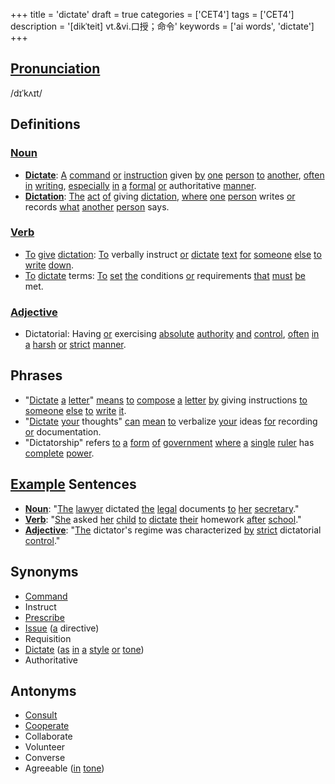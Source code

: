 +++
title = 'dictate'
draft = true
categories = ['CET4']
tags = ['CET4']
description = '[dikˈteit] vt.&vi.口授；命令'
keywords = ['ai words', 'dictate']
+++

## [Pronunciation](/en/post/pronunciation/)
/dɪˈkʌɪt/

## Definitions
### [Noun](/en/post/noun/)
- **[Dictate](/en/post/dictate/)**: [A](/en/post/a/) [command](/en/post/command/) [or](/en/post/or/) [instruction](/en/post/instruction/) given [by](/en/post/by/) [one](/en/post/one/) [person](/en/post/person/) [to](/en/post/to/) [another](/en/post/another/), [often](/en/post/often/) [in](/en/post/in/) [writing](/en/post/writing/), [especially](/en/post/especially/) [in](/en/post/in/) [a](/en/post/a/) [formal](/en/post/formal/) [or](/en/post/or/) authoritative [manner](/en/post/manner/).
- **[Dictation](/en/post/dictation/)**: [The](/en/post/the/) [act](/en/post/act/) [of](/en/post/of/) giving [dictation](/en/post/dictation/), [where](/en/post/where/) [one](/en/post/one/) [person](/en/post/person/) writes [or](/en/post/or/) records [what](/en/post/what/) [another](/en/post/another/) [person](/en/post/person/) says.

### [Verb](/en/post/verb/)
- [To](/en/post/to/) [give](/en/post/give/) [dictation](/en/post/dictation/): [To](/en/post/to/) verbally instruct [or](/en/post/or/) [dictate](/en/post/dictate/) [text](/en/post/text/) [for](/en/post/for/) [someone](/en/post/someone/) [else](/en/post/else/) [to](/en/post/to/) [write](/en/post/write/) [down](/en/post/down/).
- [To](/en/post/to/) [dictate](/en/post/dictate/) terms: [To](/en/post/to/) [set](/en/post/set/) [the](/en/post/the/) conditions [or](/en/post/or/) requirements [that](/en/post/that/) [must](/en/post/must/) [be](/en/post/be/) met.

### [Adjective](/en/post/adjective/)
- Dictatorial: Having [or](/en/post/or/) exercising [absolute](/en/post/absolute/) [authority](/en/post/authority/) [and](/en/post/and/) [control](/en/post/control/), [often](/en/post/often/) [in](/en/post/in/) [a](/en/post/a/) [harsh](/en/post/harsh/) [or](/en/post/or/) [strict](/en/post/strict/) [manner](/en/post/manner/).

## Phrases
- "[Dictate](/en/post/dictate/) [a](/en/post/a/) [letter](/en/post/letter/)" [means](/en/post/means/) [to](/en/post/to/) [compose](/en/post/compose/) [a](/en/post/a/) [letter](/en/post/letter/) [by](/en/post/by/) giving instructions [to](/en/post/to/) [someone](/en/post/someone/) [else](/en/post/else/) [to](/en/post/to/) [write](/en/post/write/) [it](/en/post/it/).
- "[Dictate](/en/post/dictate/) [your](/en/post/your/) thoughts" [can](/en/post/can/) [mean](/en/post/mean/) [to](/en/post/to/) verbalize [your](/en/post/your/) ideas [for](/en/post/for/) recording [or](/en/post/or/) documentation.
- "Dictatorship" refers [to](/en/post/to/) [a](/en/post/a/) [form](/en/post/form/) [of](/en/post/of/) [government](/en/post/government/) [where](/en/post/where/) [a](/en/post/a/) [single](/en/post/single/) [ruler](/en/post/ruler/) has [complete](/en/post/complete/) [power](/en/post/power/).

## [Example](/en/post/example/) Sentences
- **[Noun](/en/post/noun/)**: "[The](/en/post/the/) [lawyer](/en/post/lawyer/) dictated [the](/en/post/the/) [legal](/en/post/legal/) documents [to](/en/post/to/) [her](/en/post/her/) [secretary](/en/post/secretary/)."
- **[Verb](/en/post/verb/)**: "[She](/en/post/she/) asked [her](/en/post/her/) [child](/en/post/child/) [to](/en/post/to/) [dictate](/en/post/dictate/) [their](/en/post/their/) homework [after](/en/post/after/) [school](/en/post/school/)."
- **[Adjective](/en/post/adjective/)**: "[The](/en/post/the/) dictator's regime was characterized [by](/en/post/by/) [strict](/en/post/strict/) dictatorial [control](/en/post/control/)."

## Synonyms
- [Command](/en/post/command/)
- Instruct
- [Prescribe](/en/post/prescribe/)
- [Issue](/en/post/issue/) ([a](/en/post/a/) directive)
- Requisition
- [Dictate](/en/post/dictate/) ([as](/en/post/as/) [in](/en/post/in/) [a](/en/post/a/) [style](/en/post/style/) [or](/en/post/or/) [tone](/en/post/tone/))
- Authoritative

## Antonyms
- [Consult](/en/post/consult/)
- [Cooperate](/en/post/cooperate/)
- Collaborate
- Volunteer
- Converse
- Agreeable ([in](/en/post/in/) [tone](/en/post/tone/))
